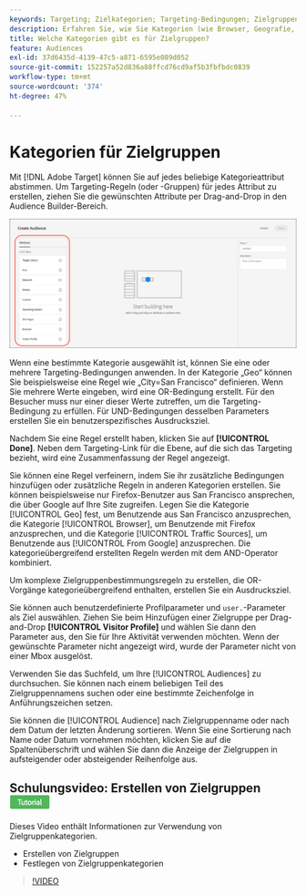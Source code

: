 ```yaml
---
keywords: Targeting; Zielkategorien; Targeting-Bedingungen; Zielgruppenmanager; benutzerdefinierte Profilparameter; Besucherprofil; benutzerdefinierte Benutzerparameter; Zielregeln
description: Erfahren Sie, wie Sie Kategorien (wie Browser, Geografie, Netzwerk, Betriebssystem, Besucherprofil) verwenden können, um Inhalte anzusprechen.
title: Welche Kategorien gibt es für Zielgruppen?
feature: Audiences
exl-id: 37d6435d-4139-47c5-a871-6595e089d052
source-git-commit: 152257a52d836a88ffcd76cd9af5b3fbfbdc0839
workflow-type: tm+mt
source-wordcount: '374'
ht-degree: 47%

---
```


# Kategorien für Zielgruppen

Mit [!DNL Adobe Target] können Sie auf jedes beliebige Kategorieattribut abstimmen. Um Targeting-Regeln (oder -Gruppen) für jedes Attribut zu erstellen, ziehen Sie die gewünschten Attribute per Drag-and-Drop in den Audience Builder-Bereich.

![Attribute für Zielgruppen](/help/main/c-target/c-audiences/assets/attributes.png)

Wenn eine bestimmte Kategorie ausgewählt ist, können Sie eine oder mehrere Targeting-Bedingungen anwenden. In der Kategorie „Geo“ können Sie beispielsweise eine Regel wie „City=San Francisco“ definieren. Wenn Sie mehrere Werte eingeben, wird eine OR-Bedingung erstellt. Für den Besucher muss nur einer dieser Werte zutreffen, um die Targeting-Bedingung zu erfüllen. Für UND-Bedingungen desselben Parameters erstellen Sie ein benutzerspezifisches Ausdrucksziel.

Nachdem Sie eine Regel erstellt haben, klicken Sie auf **[!UICONTROL Done]**. Neben dem Targeting-Link für die Ebene, auf die sich das Targeting bezieht, wird eine Zusammenfassung der Regel angezeigt.

Sie können eine Regel verfeinern, indem Sie ihr zusätzliche Bedingungen hinzufügen oder zusätzliche Regeln in anderen Kategorien erstellen. Sie können beispielsweise nur Firefox-Benutzer aus San Francisco ansprechen, die über Google auf Ihre Site zugreifen. Legen Sie die Kategorie [!UICONTROL Geo] fest, um Benutzende aus San Francisco anzusprechen, die Kategorie [!UICONTROL Browser], um Benutzende mit Firefox anzusprechen, und die Kategorie [!UICONTROL Traffic Sources], um Benutzende aus [!UICONTROL From Google] anzusprechen. Die kategorieübergreifend erstellten Regeln werden mit dem AND-Operator kombiniert.

Um komplexe Zielgruppenbestimmungsregeln zu erstellen, die OR-Vorgänge kategorieübergreifend enthalten, erstellen Sie ein Ausdrucksziel.

Sie können auch benutzerdefinierte Profilparameter und `user.`-Parameter als Ziel auswählen. Ziehen Sie beim Hinzufügen einer Zielgruppe per Drag-and-Drop **[!UICONTROL Visitor Profile]** und wählen Sie dann den Parameter aus, den Sie für Ihre Aktivität verwenden möchten. Wenn der gewünschte Parameter nicht angezeigt wird, wurde der Parameter nicht von einer Mbox ausgelöst.

Verwenden Sie das Suchfeld, um Ihre [!UICONTROL Audiences] zu durchsuchen. Sie können nach einem beliebigen Teil des Zielgruppennamens suchen oder eine bestimmte Zeichenfolge in Anführungszeichen setzen.

Sie können die [!UICONTROL Audience] nach Zielgruppenname oder nach dem Datum der letzten Änderung sortieren. Wenn Sie eine Sortierung nach Name oder Datum vornehmen möchten, klicken Sie auf die Spaltenüberschrift und wählen Sie dann die Anzeige der Zielgruppen in aufsteigender oder absteigender Reihenfolge aus.

## Schulungsvideo: Erstellen von Zielgruppen ![Tutorial-Badge](/help/main/assets/tutorial.png)

Dieses Video enthält Informationen zur Verwendung von Zielgruppenkategorien.

* Erstellen von Zielgruppen
* Festlegen von Zielgruppenkategorien

>[!VIDEO](https://video.tv.adobe.com/v/17392)
